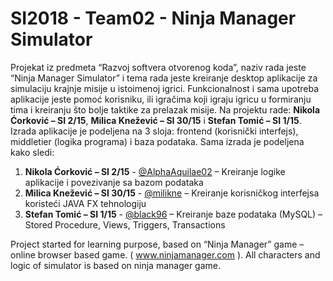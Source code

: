 # SI2018 - Team02 - Ninja Manager Simulator
Projekat iz predmeta “Razvoj softvera otvorenog koda”, naziv rada jeste “Ninja Manager Simulator”  i tema rada jeste kreiranje desktop aplikacije za simulaciju krajnje misije u istoimenoj igrici. Funkcionalnost i sama upotreba aplikacije jeste pomoć korisniku, ili igračima koji igraju igricu u formiranju tima i kreiranju što bolje taktike za prelazak misije. Na projektu rade: **Nikola Ćorković – SI 2/15**, **Milica Knežević – SI 30/15** i **Stefan Tomić – SI 1/15**. Izrada aplikacije je podeljena na 3 sloja: frontend (korisnički interfejs), middletier (logika programa) i baza podataka. Sama izrada je podeljena kako sledi: 
1. **Nikola Ćorković – SI 2/15** - [@AlphaAquilae02](https://github.com/AlphaAquilae02 "@AlphaAquilae") – Kreiranje logike aplikacije i povezivanje sa bazom podataka
2. **Milica Knežević – SI 30/15** - [@milikne](https://github.com/milikne "@milikne") – Kreiranje korisničkog interfejsa koristeći JAVA FX tehnologiju
3. **Stefan Tomić – SI 1/15** - [@black96](https://github.com/black96 "@black96") – Kreiranje baze podataka (MySQL) – Stored Procedure, Views, Triggers, Transactions

Project started for learning purpose, based on “Ninja Manager” game – online browser based game. ( www.ninjamanager.com ). All characters and logic of simulator is based on ninja manager game.
